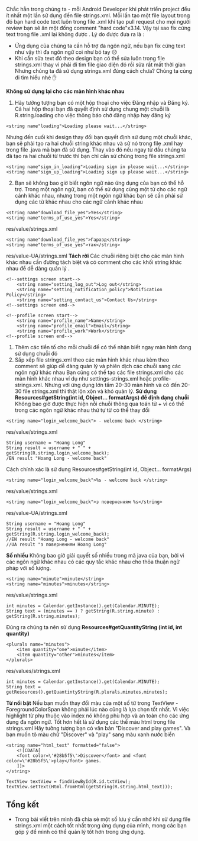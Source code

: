 Chắc hẳn trong chúng ta - mỗi Android Developer khi phát triển project đều ít nhất một lần sử dụng đến file strings.xml. Mỗi lần tạo một file layout trong đó bạn hard code text luôn trong file .xml khi tạo pull request cho mọi người review bạn sẽ ăn một đống comment "hard code"x3.14. Vậy tại sao fix cứng text trong file .xml lại không được . Lý do được đưa ra là :
- Ứng dụng của chúng ta cần hỗ trợ đa ngôn ngữ, nếu bạn fix cứng text như vậy thì đa ngôn ngữ coi như bó tay :disappointed_relieved: 
- Khi cần sửa text đó theo design bạn có thể sửa luôn trong file strings.xml thay vì phải đi tìm file giao diện đó rồi sửa rất mất thời gian
Nhưng chúng ta đã sử dụng strings.xml đúng cách chưa? Chúng ta cùng đi tìm hiểu nhé :hand: 

**Không sử dụng lại cho các màn hình khác nhau**
1. Hãy tưởng tượng bạn có một hộp thoại cho việc Đăng nhập và Đăng ký. Cả hai hộp thoại bạn đã quyết định sử dụng chung một chuỗi là R.string.loading cho việc thông báo chờ đăng nhập hay đăng ký
```
<string name"loading">Loading please wait...</string>
```
Nhưng đến cuối khi design thay đổi bạn quyết định sử dụng một chuỗi khác, bạn sẽ phải tạo ra hai chuỗi string khác nhau và sử nó trong file .xml hay trong file .java mà bạn đã sử dụng. Thay vào đó nếu ngay từ đầu chúng ta đã tạo ra hai chuỗi từ trước thì bạn chỉ cần sử chúng trong file strings.xml
```
<string name"sign_in_loading">Loading sign in please wait...</string>
<string name"sign_up_loading">Loading sign up please wait...</string>
```
2. Bạn sẽ không bao giờ biết ngôn ngữ nào ứng dụng của bạn có thể hỗ trợ. Trong một ngôn ngữ, bạn có thể sử dụng cùng một từ cho các ngữ cảnh khác nhau, nhưng trong một ngôn ngữ khác bạn sẽ cần phải sử dụng các từ khác nhau cho các ngữ cảnh khác nhau 
```
<string name"download_file_yes">Yes</string>
<string name"terms_of_use_yes">Yes</string>
```
res/value/strings.xml
```
<string name"download_file_yes">Гаразд</string>
<string name"terms_of_use_yes">так</string>
```
res/value-UA/strings.xml
**Tách rời**
Các chuỗi riêng biệt cho các màn hình khác nhau cần đường tách biệt và có comment cho các khối string khác nhau để dễ dàng quản lý .
```
<!--settings screen start-->
    <string name="setting_log_out">Log out</string>
    <string name="setting_notification_policy">Notification Policy</string>
    <string name="setting_contact_us">Contact Us</string>
<!--settings screen end-->

<!--profile screen start-->
    <string name="profile_name">Name</string>
    <string name="profile_email">Email</string>
    <string name="profile_work">Work</string>
<!--profile screen end-->
```
1. Thêm các tiền tố cho mỗi chuỗi để có thể nhận biết ngay màn hình đang sử dụng chuỗi đó 
2. Sắp xếp file strings.xml theo các màn hình khác nhau kèm theo comment sẽ giúp dễ dàng quản lý và phiên dịch các chuỗi sang các ngôn ngữ khác nhau
Bạn cũng có thể tạo các file strings.xml cho các màn hình khác nhau ví dụ như settings-strings.xml hoặc profile-strings.xml. Nhưng với ứng dụng lớn tầm 20-30 màn hình và có đến 20-30 file strings.xml thì thật lộn xộn và khó quản lý.
**Sử dụng Resources#getString(int id, Object… formatArgs) để định dạng chuỗi**
Không bao giờ được thực hiện nỗi chuỗi thông qua toán tử + vì có thể trong các ngôn ngữ khác nhau thứ tự từ có thể thay đổi
```
<string name="login_welcome_back"> - welcome back </string>
```
res/value/strings.xml
```
String username = "Hoang Long"
String result = username + " " + getString(R.string.login_welcome_back);
/EN result "Hoang Long - welcome back"
```
Cách chính xác là sử dụng Resources#getString(int id, Object… formatArgs)
```
<string name="login_welcome_back">%s - welcome back </string>
```
res/value/strings.xml
```
<string name="login_welcome_back">з поверненням %s</string>
```
res/value-UA/strings.xml
```
String username = "Hoang Long"
String result = username + " " + getString(R.string.login_welcome_back);
//EN result "Hoang Long - welcome back"
//UA result "з поверненням Hoang Long"
```
**Số nhiều**
Không bao giờ giải quyết số nhiều trong mã java của bạn, bởi vì các ngôn ngữ khác nhau có các quy tắc khác nhau cho thỏa thuận ngữ pháp với số lượng.
```
<string name="minute">minute</string>
<string name="minutes">minutes</string>
```
res/value/strings.xml
```
int minutes = Calendar.getInstance().get(Calendar.MINUTE);
String text = (minutes == ) ? getString(R.string.minute) : getString(R.string.minutes);
```
Đúng ra chúng ta nên sử dụng **Resources#getQuantityString (int id, int quantity)**
```
<plurals name="minutes">
    <item quantity="one">minute</item>
    <item quantity="other">minutes</item>
</plurals>
```
res/values/strings.xml
```
int minutes = Calendar.getInstance().get(Calendar.MINUTE);
String text = getResources().getQuantintyString(R.plurals.minutes,minutes);
```
**Từ nổi bật**
Nếu bạn muốn thay đổi màu của một số từ trong TextView - ForegroundColorSpan không phải lúc nào cũng là lựa chọn tốt nhất. Vì việc highlight từ phụ thuộc vào index nó không phù hợp và an toàn cho các ứng dụng đa ngôn ngữ. Tốt hơn hết là sử dụng các thể màu html trong file strings.xml
Hãy tưởng tượng bạn có văn bản "Discover and play games". Và bạn muốn tô màu chữ "Discover" và "play" sang màu xanh nước biển
```
<string name="html_text" formatted="false">
    <![CDATA[
    <font color=\'#28b5f5\'>Discover</font> and <font color=\'#28b5f5\'>play</font> games.
    ]]>
</string>
```
```
TextView textView = findViewById(R.id.txtView);
textView.setText(Html.fromHtml(getString(R.string.html_text)));
```

## Tổng kết 
- Trong bài viết trên mình đã chia sẻ một số lưu ý cần nhớ khi sử dụng file strings.xml một cách tốt nhất trong ứng dụng của mình, mong các bạn góp ý để mình có thể quản lý tốt hơn trong ứng dụng.